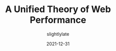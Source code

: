---
author: slightlylate
date: 2021-12-31
draft: true
publisher: perfplanet
tags:
  - performance
  - meta
target_url: https://calendar.perfplanet.com/2021/a-unified-theory-of-web-performance/
title: A Unified Theory of Web Performance
---